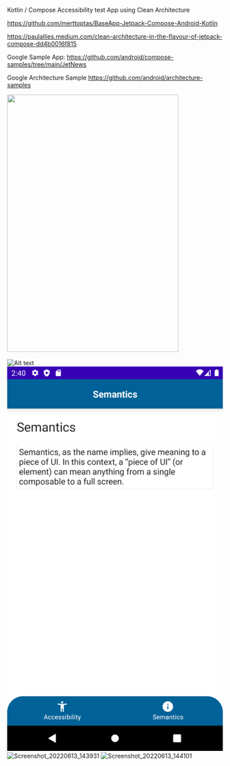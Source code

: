 Kotlin / Compose Accessibility test App using Clean Architecture

https://github.com/merttoptas/BaseApp-Jetpack-Compose-Android-Kotlin


https://paulallies.medium.com/clean-architecture-in-the-flavour-of-jetpack-compose-dd4b0016f815

Google Sample App: https://github.com/android/compose-samples/tree/main/JetNews

Google Architecture Sample https://github.com/android/architecture-samples

<img src="[https://your-image-url.type](https://user-images.githubusercontent.com/29794966/173356546-7046185d-9ed2-4ed0-a9f9-c072c00bba7e.png?raw=true)" width="400" height="600">

![Alt text](Screenshot_20220613_143931.png|width=100px)
![Alt text](Screenshot_20220613_144101.png?raw=true)
![Screenshot_20220613_143931](https://user-images.githubusercontent.com/29794966/173356546-7046185d-9ed2-4ed0-a9f9-c072c00bba7e.png)
![Screenshot_20220613_144101](https://user-images.githubusercontent.com/29794966/173356555-5f08aed8-ed21-49df-9f9d-3ca69db90525.png)
